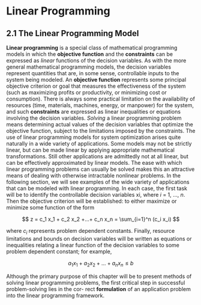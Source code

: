 # Linear Programming

## 2.1 The Linear Programming Model

**Linear programming** is a special class of mathematical programming models in which the **objective function** and the **constraints** can be expressed as _linear_ functions of the decision variables. As with the more general mathematical programming models, the decision variables represent quantities that are, in some sense, controllable inputs to the system being modeled. An **objective function** represents some principal objective criterion or goal that measures the effectiveness of the system (such as maximizing profits or productivity, or minimizing cost or consumption). There is always some practical limitation on the availability of resources (time, materials, machines, energy, or manpower) for the system, and such **constraints** are expressed as linear inequalities or equations involving the decision variables. _Solving_ a linear programming problem means determining actual values of the decision variables that optimize the objective function, subject to the limitations imposed by the constraints.
The use of linear programming models for system optimization arises quite naturally in a wide variety of applications. Some models may not be strictly linear, but can be made linear by applying appropriate mathematical transformations. Still other applications are admittedly not at all linear, but can be effectively approximated by linear models. The ease with which linear programming problems can usually be solved makes this an attractive means of dealing with otherwise intractable nonlinear problems.
In the following section, we will see examples of the wide variety of applications that can be modeled with linear programming. In each case, the first task will be to identify the controllable decision variables xi, where $i$ = 1, ..., $n$. Then the objective criterion will be established: to either maximize or minimize some function of the form

$$
z = c_1 x_1 + c_2 x_2 +...+ c_n x_n = \sum_{i=1}^n (c_i x_i)
$$

where $c_i$ represents problem dependent constants. Finally, resource limitations and bounds
on decision variables will be written as equations or inequalities relating a linear function
of the decision variables to some problem dependent constant; for example,

$$
a_1 x_1 + a_2 x_2 +...+ a_n x_n \leq b
$$

Although the primary purpose of this chapter will be to present methods of solving linear
programming problems, the first critical step in successful problem-solving lies in the cor-
rect **formulation** of an application problem into the linear programming framework.